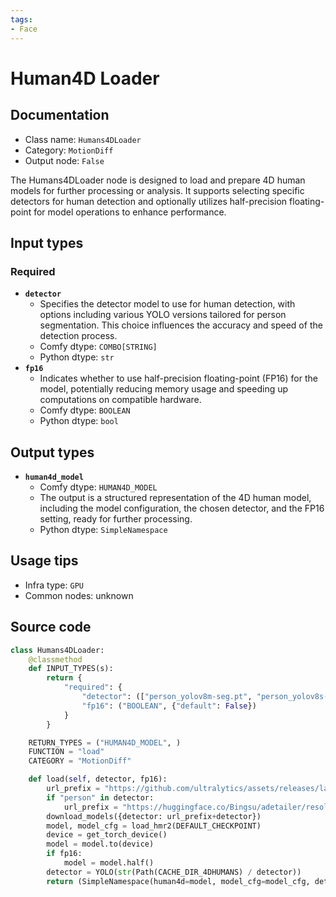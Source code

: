 ```yaml
---
tags:
- Face
---
```


# Human4D Loader
## Documentation
- Class name: `Humans4DLoader`
- Category: `MotionDiff`
- Output node: `False`

The Humans4DLoader node is designed to load and prepare 4D human models for further processing or analysis. It supports selecting specific detectors for human detection and optionally utilizes half-precision floating-point for model operations to enhance performance.
## Input types
### Required
- **`detector`**
    - Specifies the detector model to use for human detection, with options including various YOLO versions tailored for person segmentation. This choice influences the accuracy and speed of the detection process.
    - Comfy dtype: `COMBO[STRING]`
    - Python dtype: `str`
- **`fp16`**
    - Indicates whether to use half-precision floating-point (FP16) for the model, potentially reducing memory usage and speeding up computations on compatible hardware.
    - Comfy dtype: `BOOLEAN`
    - Python dtype: `bool`
## Output types
- **`human4d_model`**
    - Comfy dtype: `HUMAN4D_MODEL`
    - The output is a structured representation of the 4D human model, including the model configuration, the chosen detector, and the FP16 setting, ready for further processing.
    - Python dtype: `SimpleNamespace`
## Usage tips
- Infra type: `GPU`
- Common nodes: unknown


## Source code
```python
class Humans4DLoader:
    @classmethod
    def INPUT_TYPES(s):
        return {
            "required": {
                "detector": (["person_yolov8m-seg.pt", "person_yolov8s-seg.pt", "yolov8x.pt", "yolov9c.pt", "yolov9e.pt"], {"default": "person_yolov8m-seg.pt"}), 
                "fp16": ("BOOLEAN", {"default": False}) 
            }
        }

    RETURN_TYPES = ("HUMAN4D_MODEL", )
    FUNCTION = "load"
    CATEGORY = "MotionDiff"

    def load(self, detector, fp16):
        url_prefix = "https://github.com/ultralytics/assets/releases/latest/download/"
        if "person" in detector:
            url_prefix = "https://huggingface.co/Bingsu/adetailer/resolve/main/" 
        download_models({detector: url_prefix+detector})
        model, model_cfg = load_hmr2(DEFAULT_CHECKPOINT)
        device = get_torch_device()
        model = model.to(device)
        if fp16:
            model = model.half()
        detector = YOLO(str(Path(CACHE_DIR_4DHUMANS) / detector))
        return (SimpleNamespace(human4d=model, model_cfg=model_cfg, detector=detector, fp16=fp16), )

```
